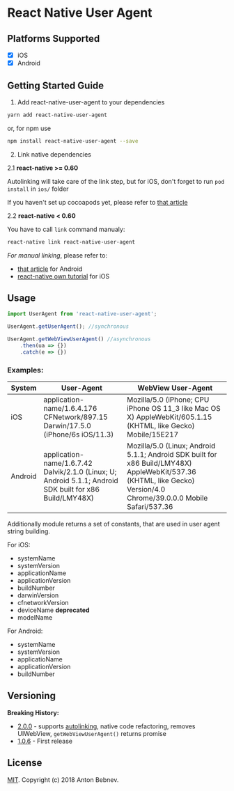 
# React Native User Agent

## Platforms Supported

- [x] iOS
- [x] Android

## Getting Started Guide

1. Add react-native-user-agent to your dependencies

```sh
yarn add react-native-user-agent
```

or, for npm use

```sh
npm install react-native-user-agent --save
```

2. Link native dependencies

2.1 **react-native >= 0.60**

Autolinking will take care of the link step, but for iOS, don't forget to run `pod install` in `ios/` folder

If you haven't set up cocoapods yet, please refer to [that article](https://engineering.brigad.co/demystifying-react-native-modules-linking-ae6c017a6b4a)

2.2 **react-native < 0.60**

You have to call `link` command manualy:

```sh
react-native link react-native-user-agent
```

*For manual linking*, please refer to:
- [that article](https://engineering.brigad.co/demystifying-react-native-modules-linking-964399ec731b) for Android
- [react-native own tutorial](https://facebook.github.io/react-native/docs/linking-libraries-ios) for iOS

## Usage

```javascript
import UserAgent from 'react-native-user-agent';

UserAgent.getUserAgent(); //synchronous

UserAgent.getWebViewUserAgent() //asynchronous
    .then(ua => {})
    .catch(e => {})
```

### Examples:

| System | User-Agent | WebView User-Agent |
| ------ | ---------- | ------------------ |
| iOS    | application-name/1.6.4.176 CFNetwork/897.15 Darwin/17.5.0 (iPhone/6s iOS/11.3) | Mozilla/5.0 (iPhone; CPU iPhone OS 11_3 like Mac OS X) AppleWebKit/605.1.15 (KHTML, like Gecko) Mobile/15E217 |
| Android | application-name/1.6.7.42 Dalvik/2.1.0 (Linux; U; Android 5.1.1; Android SDK built for x86 Build/LMY48X) | Mozilla/5.0 (Linux; Android 5.1.1; Android SDK built for x86 Build/LMY48X) AppleWebKit/537.36 (KHTML, like Gecko) Version/4.0 Chrome/39.0.0.0 Mobile Safari/537.36 |

Additionally module returns a set of constants, that are used in user agent string building.

For iOS:
- systemName
- systemVersion
- applicationName
- applicationVersion
- buildNumber
- darwinVersion
- cfnetworkVersion
- deviceName **deprecated**
- modelName

For Android:
- systemName
- systemVersion
- applicatioName
- applicationVersion
- buildNumber

## Versioning

**Breaking History:**

- [2.0.0](https://github.com/bebnev/react-native-user-agent/releases/tag/v2.0.0) - supports [autolinking](https://github.com/react-native-community/cli/blob/master/docs/autolinking.md), native code refactoring, removes UIWebView, `getWebViewUserAgent()` returns promise
- [1.0.6](https://github.com/bebnev/react-native-user-agent/releases/tag/v1.0.6) - First release

## License

[MIT](LICENSE). Copyright (c) 2018 Anton Bebnev.
